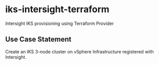 # iks-intersight-terraform
Intersight IKS provisioning using Terraform Provider

## Use Case Statement
Create an IKS 3-node cluster on vSphere Infrastructure registered with Intersight. 

